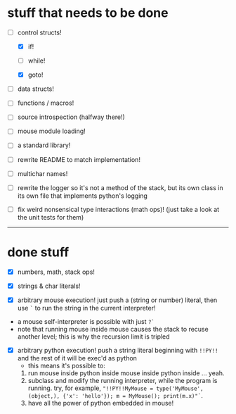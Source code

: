 stuff that needs to be done
===========================

- [ ] control structs!

  - [x] if!

  - [ ] while!

  - [x] goto!

- [ ] data structs!

- [ ] functions / macros!


- [ ] source introspection (halfway there!)

- [ ] mouse module loading!

- [ ] a standard library!

- [ ] rewrite README to match implementation!

- [ ] multichar names!

- [ ] rewrite the logger so it's not a method of the stack, but its own class in its own file that implements python's logging

- [ ] fix weird nonsensical type interactions (math ops)! (just take a look at the unit tests for them)

---

done stuff
==========

- [x] numbers, math, stack ops!

- [x] strings & char literals!

- [x] arbitrary mouse execution! just push a (string or number) literal, then use <code>&#96;</code> to run the string in the current interpreter!
 * a mouse self-interpreter is possible with just <code>?&#96;</code>
 * note that running mouse inside mouse causes the stack to recuse another level; this is why the recursion limit is tripled

- [x] arbitrary python execution! push a string literal beginning with `!!PY!!` and the rest of it will be exec'd as python
  * this means it's possible to:
   1. run mouse inside python inside mouse inside python inside ... yeah.
   2. subclass and modify the running interpreter, while the program is running. try, for example, <code>"!!PY!!MyMouse = type('MyMouse', (object,), {'x': 'hello'}); m = MyMouse(); print(m.x)"&#96;</code>.
   3. have all the power of python embedded in mouse!